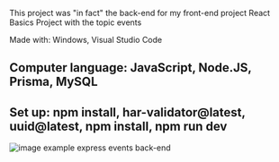 This project was "in fact" the back-end for my front-end project React Basics Project with the topic events


Made with: Windows, Visual Studio Code

Computer language: JavaScript, Node.JS, Prisma, MySQL
-----------------------

Set up: npm install, har-validator@latest, uuid@latest, npm install, npm run dev
------------------------
![image example express events back-end](https://github.com/aelyakoubi/express-events-Back-End/assets/115151631/6a5ce2e7-6635-4edb-834b-837e7153179f)
